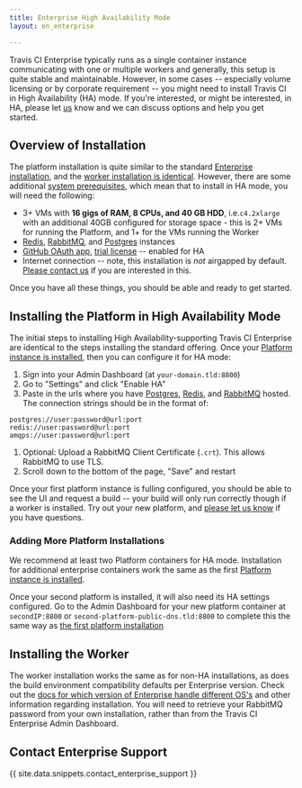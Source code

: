 ```yaml
---
title: Enterprise High Availability Mode
layout: en_enterprise

---
```


Travis CI Enterprise typically runs as a single container instance communicating with one or multiple workers and generally, this setup is quite stable and maintainable. However, in some cases -- especially volume licensing or by corporate requirement -- you might need to install Travis CI in High Availability (HA) mode. If you're interested, or might be interested, in HA, please let [us](mailto:enterprise@travis-cicom?subject:HA%2FMode) know and we can discuss options and help you get started. 

## Overview of Installation

The platform installation is quite similar to the standard [Enterprise installation](/user/enterprise/installation#Setting-up-the-Travis-CI-Enterprise-Platform), and the [worker installation is identical](#Setting-up-the-Travis-CI-Enterprise-Worker). However, there are some additional [system prerequisites](/user/enterprise/prerequisites/#High-Availability-Mode), which mean that to install in HA mode, you will need the following:
 * 3+ VMs with **16 gigs of RAM, 8 CPUs, and 40 GB HDD**, i.e.`c4.2xlarge` with an additional 40GB configured for storage space - this is 2+ VMs for running the Platform, and 1+ for the VMs running the Worker
 * [Redis](https://redis.io/), [RabbitMQ](https://www.rabbitmq.com/), 
and [Postgres](https://www.postgresql.org/) instances
 * [GitHub OAuth app](/user/enterprise/prerequisites#OAuth-App), [trial license](/user/enterprise/prerequisites#License) -- enabled for HA
 * Internet connection -- note, this installation is _not_ airgapped by default. [Please contact us](mailto:support@travis-ci.com) if you are interested in this. 

 Once you have all these things, you should be able and ready to get started.

## Installing the Platform in High Availability Mode

The initial steps to installing High Availability-supporting Travis CI Enterprise are identical to the steps installing the standard offering. Once your [Platform instance is installed](/user/enterprise/installation#Setting-up-the-Travis-CI-Enterprise-Platform), then you can configure it for HA mode:

1. Sign into your Admin Dashboard (at `your-domain.tld:8800`)
1. Go to "Settings" and click "Enable HA"
1. Paste in the urls where you have [Postgres](https://www.postgresql.org/), [Redis](https://redis.io/), and [RabbitMQ](https://www.rabbitmq.com/) hosted. The connection strings should be in the format of:
```
postgres://user:password@url:port
redis://user:password@url:port
amqps://user:password@url:port
```
1. Optional: Upload a RabbitMQ Client Certificate (`.crt`). This allows RabbitMQ to use TLS. 
1. Scroll down to the bottom of the page, "Save" and restart

Once your first platform instance is fulling configured, you should be able to see the UI and request a build -- your build will only run correctly though if a worker is installed. Try out your new platform, and [please let us know](mailto:enterprise@travis-ci.com?subject=HA%2FTroubleshooting) if you have questions. 

### Adding More Platform Installations

We recommend at least two Platform containers for HA mode. Installation for additional enterprise containers work the same as the first [Platform instance is installed](/user/enterprise/installation#Setting-up-the-Travis-CI-Enterprise-Platform). 

Once your second platform is installed, it will also need its HA settings configured. Go to the Admin Dashboard for your new platform container at `secondIP:8800` or `second-platform-public-dns.tld:8800` to complete this the same way as [the first platform installation](#Installing-the-PLatform-in-High-Availability-Mode)

## Installing the Worker

The worker installation works the same as for non-HA installations, as does the build environment compatibility defaults per Enterprise version. Check out the [docs for which version of Enterprise handle different OS's](/user/enterprise/installation#Install-Travis-CI-Worker) and other information regarding installation. You will need to retrieve your RabbitMQ password from your own installation, rather than from the Travis CI Enterprise Admin Dashboard.

## Contact Enterprise Support

{{ site.data.snippets.contact_enterprise_support }}
